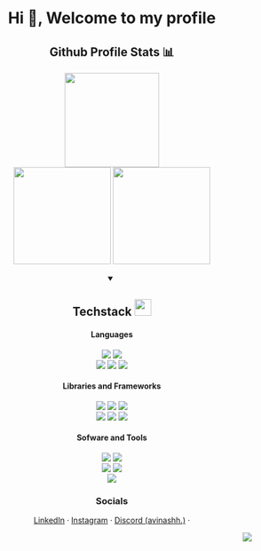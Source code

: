<h1 align="center"> Hi 👋, Welcome to my profile</h1>



<div align="center">
    <h2>Github Profile Stats 📊</h2>

<img src="https://github-readme-stats.vercel.app/api/top-langs/?username=avinashankur&show_icons=true&title_color=000&icon_color=000&text_color=000&bg_color=f1f0f1&count_private=true&layout=compact&hide_border=true&langs_count=10&hide=shaderlab,hlsl,glsl,jupyter%20notebook,c%23" height="170px"><br>
<img src="https://github-readme-stats.vercel.app/api?username=avinashankur&show_icons=true&title_color=000&icon_color=000&text_color=000&bg_color=f1f0f1&count_private=true&hide_border=true" height="175px">
<img src="https://github-readme-streak-stats.herokuapp.com/?user=avinashankur&show_icons=true&hide_border=true&theme=Javascript&background=f1f0f1" height="175px">

</div>

<div align="center">
<details open>
<summary><h2>Techstack <img src="https://cdn.discordapp.com/emojis/804331814004850698.png?v=1" width="30px"></h2></summary>
<h4>Languages</h4>
<img src="https://img.shields.io/badge/-cpp-silver?style=for-the-badge">
<img src="https://img.shields.io/badge/-c-silver?style=for-the-badge">

<br>
<img src="https://img.shields.io/badge/-HTML 5-grey?style=for-the-badge">
<img src="https://img.shields.io/badge/-css 3-grey?style=for-the-badge">
<img src="https://img.shields.io/badge/-Javascript-grey?style=for-the-badge">
<h4>Libraries and Frameworks</h4>
<img src="https://img.shields.io/badge/-React-silver?style=for-the-badge">
<img src="https://img.shields.io/badge/-NextJS-silver?style=for-the-badge">
<img src="https://img.shields.io/badge/-ExpressJS-silver?style=for-the-badge">
<br>
<img src="https://img.shields.io/badge/-Bootstrap-grey?style=for-the-badge">
<img src="https://img.shields.io/badge/-Tailwind CSS-grey?style=for-the-badge">
<img src="https://img.shields.io/badge/-Firebase Database-grey?style=for-the-badge" >

<h4>Sofware and Tools</h4>
<img src="https://img.shields.io/badge/-git-grey?style=for-the-badge">
<img src="https://img.shields.io/badge/-github-grey?style=for-the-badge">
<br>
<img src="https://img.shields.io/badge/-(NEO)VIM-silver?style=for-the-badge">
<img src="https://img.shields.io/badge/-VS Code-silver?style=for-the-badge">
<br>
<img src="https://img.shields.io/badge/-Node JS-grey?style=for-the-badge">
</details>

  <h3>Socials</h3>


<a href="https://linkedin.com/in/avinashankur" target="_blank">LinkedIn</a> ·
<a href="https://instagram.com/avixnsh" target="_blank">Instagram</a> ·
<a href="https://discord.com/app" target="_blank">Discord (avinashh.)</a> ·
</div>

<div align="right">
    
![](https://komarev.com/ghpvc/?username=avinashankur&style=for-the-badge&color=202020)
    
</div>
